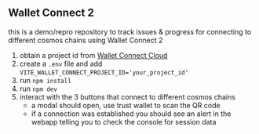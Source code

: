 ## Wallet Connect 2 

this is a demo/repro repository to track issues & progress for connecting to different cosmos chains using Wallet Connect 2

1. obtain a project id from [Wallet Connect Cloud](https://cloud.walletconnect.com/)
2. create a `.env` file and add `VITE_WALLET_CONNECT_PROJECT_ID='your_project_id'`
3. run `npm install`
4. run `npm dev`
5. interact with the 3 buttons that connect to different cosmos chains 
    - a modal should open, use trust wallet to scan the QR code
    - if a connection was established you should see an alert in the webapp telling you to check the console for session data
